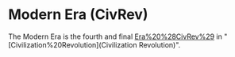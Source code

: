 # Modern Era (CivRev)

The Modern Era is the fourth and final [Era%20%28CivRev%29](era) in "[Civilization%20Revolution](Civilization Revolution)".